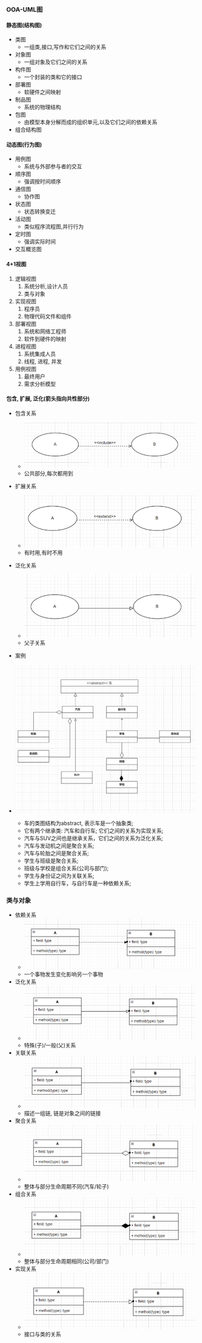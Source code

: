 ### OOA-UML图

#### 静态图(结构图)
- 类图
  - 一组类,接口,写作和它们之间的关系
- 对象图
  - 一组对象及它们之间的关系
- 构件图
  - 一个封装的类和它的接口
- 部署图
  - 软硬件之间映射
- 制品图
  - 系统的物理结构
- 包图
  - 由模型本身分解而成的组织单元,以及它们之间的依赖关系
- 组合结构图

#### 动态图(行为图)
- 用例图
  - 系统与外部参与者的交互
- 顺序图
  - 强调按时间顺序
- 通信图
  - 协作图
- 状态图
  - 状态转换变迁
- 活动图
  - 类似程序流程图,并行行为
- 定时图
  - 强调实际时间
- 交互概览图

#### 4+1视图
1. 逻辑视图
   1. 系统分析,设计人员
   2. 类与对象
2. 实现视图
   1. 程序员
   2. 物理代码文件和组件
3. 部署视图
   1. 系统和网络工程师
   2. 软件到硬件的映射
4. 进程视图
   1. 系统集成人员
   2. 线程, 进程, 并发
5. 用例视图
   1. 最终用户
   2. 需求分析模型

#### 包含, 扩展, 泛化(箭头指向共性部分)
- 包含关系
    - ![img.png](img/baohan.png)
    - 公共部分,每次都用到
- 扩展关系
  - ![img.png](img/kuozhan.png)
  - 有时用,有时不用
- 泛化关系
  - ![img.png](img/fanhua-yongli.png)
  - 父子关系

- 案例
- ![img.png](img/guanxitu.png)
  - 车的类图结构为abstract, 表示车是一个抽象类;
  - 它有两个继承类: 汽车和自行车; 它们之间的关系为实现关系;
  - 汽车与SUV之间也是继承关系，它们之间的关系为泛化关系;
  - 汽车与发动机之间是聚合关系;
  - 汽车与轮胎之间是聚合关系;
  - 学生与班级是聚合关系;
  - 班级与学校是组合关系(公司与部门);
  - 学生与身份证之间为关联关系;
  - 学生上学用自行车，与自行车是一种依赖关系;

### 类与对象
- 依赖关系
  - ![img.png](img/yilai.png)
  - 一个事物发生变化影响另一个事物
- 泛化关系
  - ![img.png](img/fanhua.png)
  - 特殊(子)/一般(父)关系
- 关联关系
  - ![img.png](img/img.png)
  - 描述一组链, 链是对象之间的链接
- 聚合关系
  - ![img.png](img/juhe.png)
  - 整体与部分生命周期不同(汽车/轮子)
- 组合关系
  - ![img.png](img/zuhe.png)
  - 整体与部分生命周期相同(公司/部门)
- 实现关系
  - ![img.png](img/shixian.png)
  - 接口与类的关系